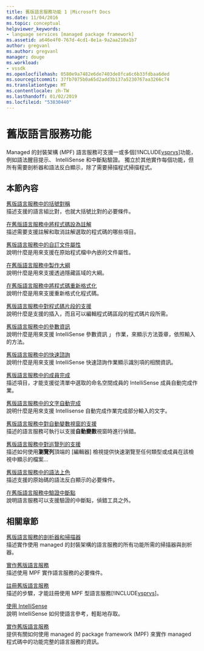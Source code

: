 ```yaml
---
title: 舊版語言服務功能 1 |Microsoft Docs
ms.date: 11/04/2016
ms.topic: conceptual
helpviewer_keywords:
- language services [managed package framework]
ms.assetid: a646e4f0-767d-4cd1-8e1a-9a2aa210a1b7
author: gregvanl
ms.author: gregvanl
manager: douge
ms.workload:
- vssdk
ms.openlocfilehash: 0580e9a7482e6de7403de8fca6c6b33fdbaa6ded
ms.sourcegitcommit: 37fb7075b0a65d2add3b137a5230767aa3266c74
ms.translationtype: MT
ms.contentlocale: zh-TW
ms.lasthandoff: 01/02/2019
ms.locfileid: "53830440"
---
```

# <a name="legacy-language-service-features"></a>舊版語言服務功能
Managed 的封裝架構 (MPF) 語言服務可支援一或多個[!INCLUDE[vsprvs](../../code-quality/includes/vsprvs_md.md)]功能，例如語法醒目提示、 IntelliSense 和中斷點驗證。 獨立於其他實作每個功能，但所有需要剖析器和語法反白顯示，除了需要掃描程式掃描程式。  
  
## <a name="in-this-section"></a>本節內容  
 [舊版語言服務中的括號對稱](../../extensibility/internals/brace-matching-in-a-legacy-language-service.md)  
 描述支援的語言組比對，也就大括號比對的必要條件。  
  
 [在舊版語言服務中將程式碼設為註解](../../extensibility/internals/commenting-code-in-a-legacy-language-service.md)  
 描述需要支援註解和取消註解選取的程式碼的哪些項目。  
  
 [舊版語言服務中的自訂文件屬性](../../extensibility/internals/custom-document-properties-in-a-legacy-language-service.md)  
 說明什麼是用來支援在原始程式檔中內嵌的文件屬性。  
  
 [在舊版語言服務中製作大綱](../../extensibility/internals/outlining-in-a-legacy-language-service.md)  
 說明什麼是用來支援透過隱藏區域的大綱。  
  
 [在舊版語言服務中將程式碼重新格式化](../../extensibility/internals/reformatting-code-in-a-legacy-language-service.md)  
 說明什麼是用來支援重新格式化程式碼。  
  
 [舊版語言服務中對程式碼片段的支援](../../extensibility/internals/support-for-code-snippets-in-a-legacy-language-service.md)  
 說明什麼是支援的插入，而且可以編輯程式碼區段的程式碼片段所需。  
  
 [舊版語言服務中的參數資訊](../../extensibility/internals/parameter-info-in-a-legacy-language-service2.md)  
 說明什麼是用來支援 IntelliSense 參數資訊 」 作業，來顯示方法簽章，依照輸入的方法。  
  
 [舊版語言服務中的快速諮詢](../../extensibility/internals/quick-info-in-a-legacy-language-service.md)  
 說明什麼是用來支援 IntelliSense 快速諮詢作業顯示識別項的相關資訊。  
  
 [舊版語言服務中的成員完成](../../extensibility/internals/member-completion-in-a-legacy-language-service.md)  
 描述項目，才能支援從清單中選取的命名空間成員的 IntelliSense 成員自動完成作業。  
  
 [舊版語言服務中的文字自動完成](../../extensibility/internals/word-completion-in-a-legacy-language-service.md)  
 說明什麼是用來支援 Intellisense 自動完成作業完成部分輸入的文字。  
  
 [舊版語言服務中對自動變數視窗的支援](../../extensibility/internals/support-for-the-autos-window-in-a-legacy-language-service.md)  
 描述的語言服務可執行以支援**自動變數**視窗時進行偵錯。  
  
 [舊版語言服務中對巡覽列的支援](../../extensibility/internals/support-for-the-navigation-bar-in-a-legacy-language-service.md)  
 描述如何使用**瀏覽列**頂端的 [編輯器] 檢視提供快速瀏覽至任何類型或成員在該檢視中顯示的檔案...  
  
 [舊版語言服務中的語法上色](../../extensibility/internals/syntax-colorizing-in-a-legacy-language-service.md)  
 描述支援的原始碼的語法反白顯示的必要條件。  
  
 [在舊版語言服務中驗證中斷點](../../extensibility/internals/validating-breakpoints-in-a-legacy-language-service.md)  
 說明語言服務可以支援驗證的中斷點，偵錯工具之外。  
  
## <a name="related-sections"></a>相關章節  
 [舊版語言服務的剖析器和掃描器](../../extensibility/internals/legacy-language-service-parser-and-scanner.md)  
 描述實作使用 managed 的封裝架構的語言服務的所有功能所需的掃描器與剖析器。  
  
 [實作舊版語言服務](../../extensibility/internals/implementing-a-legacy-language-service2.md)  
 描述使用 MPF 實作語言服務的必要條件。  
  
 [註冊舊版語言服務](../../extensibility/internals/registering-a-legacy-language-service1.md)  
 描述的步驟，才能註冊使用 MPF 型語言服務[!INCLUDE[vsprvs](../../code-quality/includes/vsprvs_md.md)]。  
  
 [使用 IntelliSense](../../ide/using-intellisense.md)  
 說明 IntelliSense 如何使語言參考，輕鬆地存取。  
  
 [實作舊版語言服務](../../extensibility/internals/implementing-a-legacy-language-service1.md)  
 提供有關如何使用 managed 的 package framework (MPF) 來實作 managed 程式碼中的功能完整的語言服務的資訊。